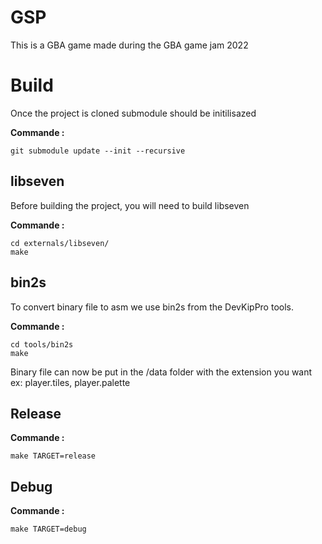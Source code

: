 # GSP

This is a GBA game made during the GBA game jam 2022

# Build

Once the project is cloned submodule should be initilisazed

**Commande :**
```
git submodule update --init --recursive
```

## libseven

Before building the project, you will need to build libseven

**Commande :**
```
cd externals/libseven/
make
```
## bin2s

To convert binary file to asm we use bin2s from the DevKipPro tools.

**Commande :**
```
cd tools/bin2s
make
```

Binary file can now be put in the /data folder with the extension you want ex: player.tiles, player.palette

## Release

**Commande :**
```
make TARGET=release
```

## Debug

**Commande :**
```
make TARGET=debug
```
